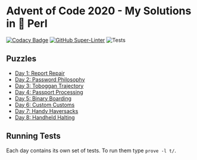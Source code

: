 # Advent of Code 2020 - My Solutions in :camel: Perl

[![Codacy Badge](https://app.codacy.com/project/badge/Grade/c616e7a6970e4f49b36960f124c3e5ec)](https://www.codacy.com/gh/christianeiselt/Advent-of-Code-2020/dashboard?utm_source=github.com&amp;utm_medium=referral&amp;utm_content=christianeiselt/Advent-of-Code-2020&amp;utm_campaign=Badge_Grade)
[![GitHub Super-Linter](https://github.com/christianeiselt/Advent-of-Code-2020/workflows/Lint%20Code%20Base/badge.svg)](https://github.com/marketplace/actions/super-linter)
![Tests](https://github.com/christianeiselt/Advent-of-Code-2020/actions/workflows/tests.yml/badge.svg)

## Puzzles

-   [Day 1: Report Repair](https://adventofcode.com/2020/day/1)
-   [Day 2: Password Philosophy](https://adventofcode.com/2020/day/2)
-   [Day 3: Toboggan Trajectory](https://adventofcode.com/2020/day/3)
-   [Day 4: Passport Processing](https://adventofcode.com/2020/day/4)
-   [Day 5: Binary Boarding](https://adventofcode.com/2020/day/5)
-   [Day 6: Custom Customs](https://adventofcode.com/2020/day/6)
-   [Day 7: Handy Haversacks](https://adventofcode.com/2020/day/7)
-   [Day 8: Handheld Halting](https://adventofcode.com/2020/day/8)

## Running Tests

Each day contains its own set of tests. To run them type `prove -l t/`.
